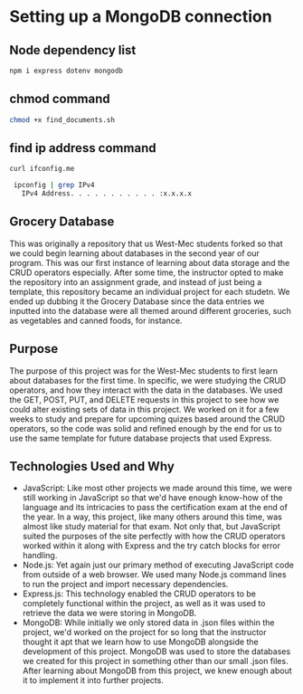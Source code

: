 # Setting up a MongoDB connection

## Node dependency list

```bash
npm i express dotenv mongodb
```

## chmod command

```bash
chmod +x find_documents.sh
```

## find ip address command

```bash
curl ifconfig.me
```

```bash
 ipconfig | grep IPv4
   IPv4 Address. . . . . . . . . . . :x.x.x.x

```

## Grocery Database
This was originally a repository that us West-Mec students forked so that we could begin learning about databases in the second year of our program. This was our first instance of learning about data storage and the CRUD operators especially. After some time, the instructor opted to make the repository into an assignment grade, and instead of just being a template, this repository became an individual project for each studetn. We ended up dubbing it the Grocery Database since the data entries we inputted into the database were all themed around different groceries, such as vegetables and canned foods, for instance.

## Purpose
The purpose of this project was for the West-Mec students to first learn about databases for the first time. In specific, we were studying the CRUD operators, and how they interact with the data in the databases. We used the GET, POST, PUT, and DELETE requests in this project to see how we could alter existing sets of data in this project. We worked on it for a few weeks to study and prepare for upcoming quizes based around the CRUD operators, so the code was solid and refined enough by the end for us to use the same template for future database projects that used Express.

## Technologies Used and Why
* JavaScript: Like most other projects we made around this time, we were still working in JavaScript so that we'd have enough know-how of the language and its intricacies to pass the certification exam at the end of the year. In a way, this project, like many others around this time, was almost like study material for that exam. Not only that, but JavaScript suited the purposes of the site perfectly with how the CRUD operators worked within it along with Express and the try catch blocks for error handling.
* Node.js: Yet again just our primary method of executing JavaScript code from outside of a web browser. We used many Node.js command lines to run the project and import necessary dependencies.
* Express.js: This technology enabled the CRUD operators to be completely functional within the project, as well as it was used to retrieve the data we were storing in MongoDB.
* MongoDB: While initially we only stored data in .json files within the project, we'd worked on the project for so long that the instructor thought it apt that we learn how to use MongoDB alongside the development of this project. MongoDB was used to store the databases we created for this project in something other than our small .json files. After learning about MongoDB from this project, we knew enough about it to implement it into further projects.
